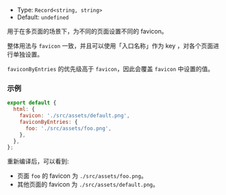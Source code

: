 - Type: `Record<string, string>`
- Default: `undefined`

用于在多页面的场景下，为不同的页面设置不同的 favicon。

整体用法与 `favicon` 一致，并且可以使用「入口名称」作为 key ，对各个页面进行单独设置。

`faviconByEntries` 的优先级高于 `favicon`，因此会覆盖 `favicon` 中设置的值。

### 示例

```js
export default {
  html: {
    favicon: './src/assets/default.png',
    faviconByEntries: {
      foo: './src/assets/foo.png',
    },
  },
};
```

重新编译后，可以看到:

- 页面 `foo` 的 favicon 为 `./src/assets/foo.png`。
- 其他页面的 favicon 为 `./src/assets/default.png`。
